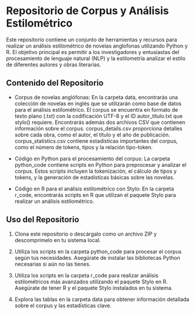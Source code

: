 # Repositorio de Corpus y Análisis Estilométrico #
Este repositorio contiene un conjunto de herramientas y recursos para realizar un análisis estilométrico de novelas anglofonas utilizando Python y R. El objetivo principal es permitir a los investigadores y entusiastas del procesamiento de lenguaje natural (NLP) y la estilometría analizar el estilo de diferentes autores y obras literarias.

## Contenido del Repositorio ##
- Corpus de novelas anglófonas: En la carpeta data, encontrarás una colección de novelas en inglés que se utilizarán como base de datos para el análisis estilométrico. El corpus se encuentra en formato de texto plano (.txt) con la codificación UTF-8 y el ID autor_título.txt que stylo() requiere. Encontrarás además dos archivos CSV que contienen información sobre el corpus. corpus_details.csv proporciona detalles sobre cada obra, como el autor, el título y el año de publicación. corpus_statistics.csv contiene estadísticas importantes del corpus, como el número de tokens, tipos y la relación tipo-token.

- Código en Python para el procesamiento del corpus: La carpeta python_code contiene scripts en Python para preprocesar y analizar el corpus. Estos scripts incluyen la tokenización, el cálculo de tipos y tokens, y la generación de estadísticas básicas sobre las novelas.

- Código en R para el análisis estilométrico con Stylo: En la carpeta r_code, encontrarás scripts en R que utilizan el paquete Stylo para realizar un análisis estilométrico.

## Uso del Repositorio ##
1. Clona este repositorio o descárgalo como un archivo ZIP y descomprímelo en tu sistema local.

2. Utiliza los scripts en la carpeta python_code para procesar el corpus según tus necesidades. Asegúrate de instalar las bibliotecas Python necesarias si aún no las tienes.

3. Utiliza los scripts en la carpeta r_code para realizar análisis estilométricos más avanzados utilizando el paquete Stylo en R. Asegúrate de tener R y el paquete Stylo instalados en tu sistema.

4. Explora las tablas en la carpeta data para obtener información detallada sobre el corpus y las estadísticas clave.
